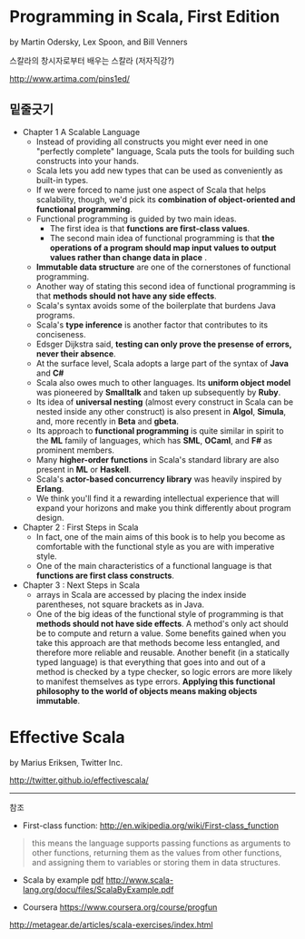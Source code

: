 # Programming in Scala, First Edition
by Martin Odersky, Lex Spoon, and Bill Venners

스칼라의 창시자로부터 배우는 스칼라 (저자직강?)

http://www.artima.com/pins1ed/

## 밑줄긋기

  * Chapter 1 A Scalable Language
    * Instead of providing all constructs you might ever need in one "perfectly complete" language, Scala puts the tools for building such constructs into your hands.
    * Scala lets you add new types that can be used as conveniently as built-in types.
    * If we were forced to name just one aspect of Scala that helps scalability, though, we'd pick its **combination of object-oriented and functional programming**.
    * Functional programming is guided by two main ideas.
      * The first idea is that **functions are first-class values**.
      * The second main idea of functional programming is that **the operations of a program should map input values to output values rather than change data in place** .
    * **Immutable data structure** are one of the cornerstones of functional programming.
    * Another way of stating this second idea of functional programming is that **methods should not have any side effects**.
    * Scala's syntax avoids some of the boilerplate that burdens Java programs.
    * Scala's **type inference** is another factor that contributes to its conciseness.
    * Edsger Dijkstra said, **testing can only prove the presense of errors, never their absence**.
    * At the surface level, Scala adopts a large part of the syntax of **Java** and **C#**
    * Scala also owes much to other languages. Its **uniform object model** was pioneered by **Smalltalk** and taken up subsequently by **Ruby**.
    * Its idea of **universal nesting** (almost every construct in Scala can be nested inside any other construct) is also present in **Algol**, **Simula**, and, more recently in **Beta** and **gbeta**.
    * Its approach to **functional programming** is quite similar in spirit to the **ML** family of languages, which has **SML**, **OCaml**, and **F#** as prominent members.
    * Many **higher-order functions** in Scala's standard library are also present in **ML** or **Haskell**.
    * Scala's **actor-based concurrency library** was heavily inspired by **Erlang**.
    * We think you'll find it a rewarding intellectual experience that will expand your horizons and make you think differently about program design.
  * Chapter 2 : First Steps in Scala
    * In fact, one of the main aims of this book is to help you become as comfortable with the functional style as you are with imperative style.
    * One of the main characteristics of a functional language is that **functions are first class constructs**.
  * Chapter 3 : Next Steps in Scala
    * arrays in Scala are accessed by placing the index inside parentheses, not square brackets as in Java.
    * One of the big ideas of the functional style of programming is that **methods should not have side effects**. A method's only act should be to compute and return a value. Some benefits gained when you take this approach are that methods become less entangled, and therefore more reliable and reusable. Another benefit (in a statically typed language) is that everything that goes into and out of a method is checked by a type checker, so logic errors are more likely to manifest themselves as type errors. **Applying this functional philosophy to the world of objects means making objects immutable**.

# Effective Scala
by Marius Eriksen, Twitter Inc.

http://twitter.github.io/effectivescala/


---


참조

  * First-class function: http://en.wikipedia.org/wiki/First-class_function

> this means the language supports passing functions as arguments to other functions, returning them as the values from other functions, and assigning them to variables or storing them in data structures.

  * Scala by example [pdf](pdf.md) http://www.scala-lang.org/docu/files/ScalaByExample.pdf

  * Coursera https://www.coursera.org/course/progfun

http://metagear.de/articles/scala-exercises/index.html